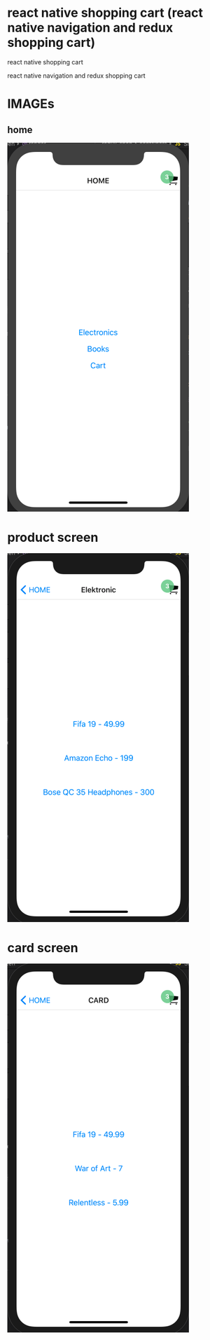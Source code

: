 # react native shopping cart (react native navigation and redux shopping cart)

react native shopping cart

react native navigation and redux shopping cart

# IMAGEs 

## home 
<img src="https://github.com/stnc/react-native-shopping-cart/blob/master/img/home.png?raw=true" alt="home.png">

# product screen
<img src="https://github.com/stnc/react-native-shopping-cart/blob/master/img/electoinc.png?raw=true" alt="electoinc.png">

# card screen
<img src="https://github.com/stnc/react-native-shopping-cart/blob/master/img/card2.png?raw=true" alt="card.png">


